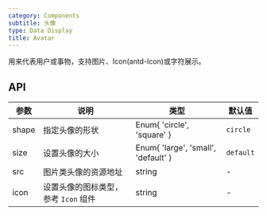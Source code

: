 ```yaml
---
category: Components
subtitle: 头像
type: Data Display
title: Avatar
---
```


用来代表用户或事物，支持图片、Icon(antd-Icon)或字符展示。

## API

| 参数        | 说明                                                      | 类型        | 默认值 |
|----------- |--------------------------------------------------------- | ----------  | ------- |
| shape       | 指定头像的形状                          | Enum{ 'circle', 'square' }     | `circle`  |
| size       | 设置头像的大小                           | Enum{ 'large', 'small', 'default' }       | `default` |
| src  | 图片类头像的资源地址                                     | string   | -    |
| icon    | 设置头像的图标类型，参考 `Icon` 组件                                       | string   | -    |
